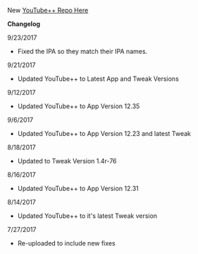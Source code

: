 New [YouTube++ Repo Here](https://github.com/JMccormick264/YouTubePP)

**Changelog**

9/23/2017

 - Fixed the IPA so they match their IPA names.

9/21/2017

 - Updated YouTube++ to Latest App and Tweak Versions

9/12/2017

 - Updated YouTube++ to App Version 12.35

9/6/2017

 - Updated YouTube++ to App Version 12.23 and latest Tweak

8/18/2017

 - Updated to Tweak Version 1.4r-76

8/16/2017

 - Updated YouTube++ to App Version 12.31

8/14/2017

 - Updated YouTube++ to it's latest Tweak version


7/27/2017

 - Re-uploaded to include new fixes
